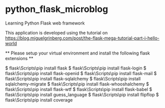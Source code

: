 # python_flask_microblog
Learning Python Flask web framework

This application is developed using the tutorial on https://blog.miguelgrinberg.com/post/the-flask-mega-tutorial-part-i-hello-world

** Please setup your virtual environment and install  the following flask extensions **

$ flask\Scripts\pip install flask
$ flask\Scripts\pip install flask-login
$ flask\Scripts\pip install flask-openid
$ flask\Scripts\pip install flask-mail
$ flask\Scripts\pip install flask-sqlalchemy
$ flask\Scripts\pip install sqlalchemy-migrate
$ flask\Scripts\pip install flask-whooshalchemy
$ flask\Scripts\pip install flask-wtf
$ flask\Scripts\pip install flask-babel
$ flask\Scripts\pip install guess_language
$ flask\Scripts\pip install flipflop
$ flask\Scripts\pip install coverage


